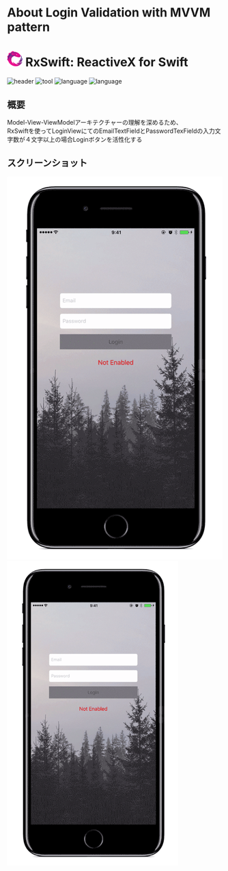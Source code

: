 # About Login Validation with MVVM pattern
<img src="images/Rx_Logo_M.png" alt="My first tutorial for RxSwift" width="36" height="36"> RxSwift: ReactiveX for Swift
======================================

![header](./images/header.png)
![tool](https://img.shields.io/badge/tool-xcode8-blue.svg)
![language](https://img.shields.io/badge/language-RxSwift-red.svg)
![language](https://img.shields.io/badge/language-swift3-red.svg)

## 概要
Model-View-ViewModelアーキテクチャーの理解を深めるため、<br>
RxSwiftを使ってLoginViewにてのEmailTextFieldとPasswordTexFieldの入力文字数が４文字以上の場合Loginボタンを活性化する

## スクリーンショット
![header](./images/input_validation.gif)
<img src="images/input_validation.gif" width="400">

